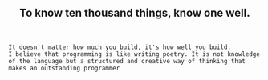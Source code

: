 <h2 style="text-align: center;">To know ten thousand things, know one well.</h2>
<br/>

```
It doesn't matter how much you build, it's how well you build.
I believe that programming is like writing poetry. It is not knowledge of the language but a structured and creative way of thinking that makes an outstanding programmer
```
